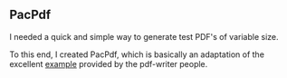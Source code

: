 ## PacPdf

I needed a quick and simple way to generate test PDF's of variable size.

To this end, I created PacPdf, which is basically an adaptation of the
excellent [example](http://ruby-pdf.rubyforge.org/pdf-writer/demos/index.html)
provided by the pdf-writer people.
